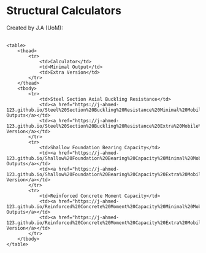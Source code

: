 </head>
<body>
    <h1>Structural Calculators</h1>
    Created by J.A (UoM):
	<br>
	<br>

    <table>
        <thead>
            <tr>
                <td>Calculator</td>
                <td>Minimal Output</td>
                <td>Extra Version</td>
            </tr>
        </thead>
        <tbody>
            <tr>
                <td>Steel Section Axial Buckling Resistance</td>
                <td><a href="https://j-ahmed-123.github.io/Steel%20Section%20Buckling%20Resistance%20Minimal%20Mobile%20Comp.html">Minimal Outputs</a></td>
                <td><a href="https://j-ahmed-123.github.io/Steel%20Section%20Buckling%20Resistance%20Extra%20Mobile%20Comp.html">Extra Version</a></td>
            </tr>
            <tr>
                <td>Shallow Foundation Bearing Capacity</td>
                <td><a href="https://j-ahmed-123.github.io/Shallow%20Foundation%20Bearing%20Capacity%20Minimal%20Mobile%20Comp.html">Minimal Outputs</a></td>
                <td><a href="https://j-ahmed-123.github.io/Shallow%20Foundation%20Bearing%20Capacity%20Extra%20Mobile%20Comp.html">Extra Version</a></td>
            </tr>
            <tr>
                <td>Reinforced Concrete Moment Capacity</td>
                <td><a href="https://j-ahmed-123.github.io/Reinforced%20Concrete%20Moment%20Capacity%20Minimal%20Mobile%20Comp.html">Minimal Outputs</a></td>
                <td><a href="https://j-ahmed-123.github.io/Reinforced%20Concrete%20Moment%20Capacity%20Extra%20Mobile%20Comp.html">Extra Version</a></td>
            </tr>
        </tbody>
    </table>
</body>
</html>
